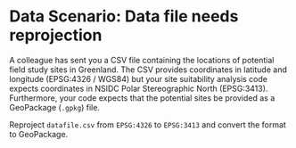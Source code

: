 # Data Scenario: Data file needs reprojection

A colleague has sent you a CSV file containing the locations of potential field
study sites in Greenland. The CSV provides coordinates in latitude and longitude
(EPSG:4326 / WGS84) but your site suitability analysis code expects coordinates
in NSIDC Polar Stereographic North (EPSG:3413). Furthermore, your code expects
that the potential sites be provided as a GeoPackage (`.gpkg`) file.

Reproject `datafile.csv` from `EPSG:4326` to `EPSG:3413` and convert the format
to GeoPackage.
